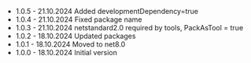 
* 1.0.5 - 21.10.2024 Added developmentDependency=true
* 1.0.4 - 21.10.2024 Fixed package name
* 1.0.3 - 21.10.2024 netstandard2.0 required by tools, PackAsTool = true
* 1.0.2 - 18.10.2024 Updated packages
* 1.0.1	- 18.10.2024 Moved to net8.0
* 1.0.0	- 18.10.2024 Initial version
